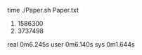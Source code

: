 time ./Paper.sh Paper.txt
1. 1586300
2. 3737498

real    0m6.245s
user    0m6.140s
sys     0m1.644s
